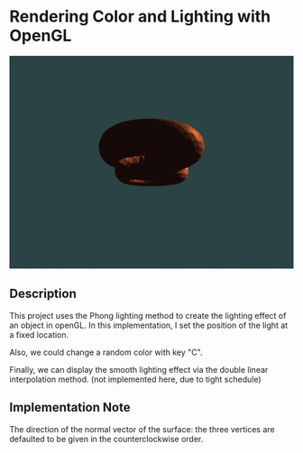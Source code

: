 # Rendering Color and Lighting with OpenGL

![](effect.gif)

## Description
This project uses the Phong lighting method to create the lighting effect of an object in openGL. In this implementation, I set the position of the light at a fixed location.

Also, we could change a random color with key "C".

Finally, we can display the smooth lighting effect via the double linear interpolation method. (not implemented here, due to tight schedule)

## Implementation Note
The direction of the normal vector of the surface: the three vertices are defaulted to be given in the counterclockwise order.